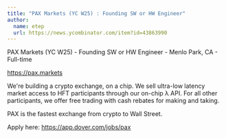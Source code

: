 ```yaml
---
title: "PAX Markets (YC W25) : Founding SW or HW Engineer"
author:
  name: etep
  url: https://news.ycombinator.com/item?id=43863990
---
```

PAX Markets (YC W25) - Founding SW or HW Engineer - Menlo Park, CA - Full-time

<a href="https:&#x2F;&#x2F;pax.markets">https:&#x2F;&#x2F;pax.markets</a>

We&#x27;re building a crypto exchange, on a chip. We sell ultra-low latency market access to HFT participants through our on-chip λ API. For all other participants, we offer free trading with cash rebates for making and taking.

PAX is the fastest exchange from crypto to Wall Street.

Apply here:
<a href="https:&#x2F;&#x2F;app.dover.com&#x2F;jobs&#x2F;pax" rel="nofollow">https:&#x2F;&#x2F;app.dover.com&#x2F;jobs&#x2F;pax</a>
<JobApplication />
